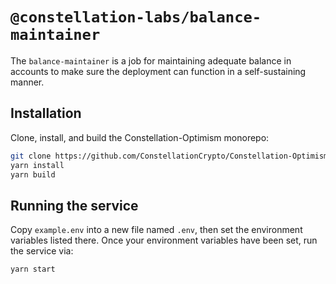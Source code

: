 # `@constellation-labs/balance-maintainer`

The `balance-maintainer` is a job for maintaining adequate balance in accounts to make sure the deployment
can function in a self-sustaining manner.

## Installation

Clone, install, and build the Constellation-Optimism monorepo:

```bash
git clone https://github.com/ConstellationCrypto/Constellation-Optimism.git
yarn install
yarn build
```

## Running the service

Copy `example.env` into a new file named `.env`, then set the environment variables listed there.
Once your environment variables have been set, run the service via:

```bash
yarn start
```
